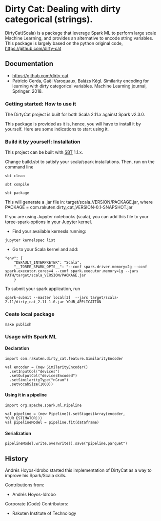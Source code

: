 # Dirty Cat: Dealing with dirty categorical (strings).

DirtyCat(Scala) is a package that leverage Spark ML to perform large scale Machine Learning, and provides an alternative to encode string variables.
This package is largely based on the python original code, https://github.com/dirty-cat  


## Documentation
* https://github.com/dirty-cat
* Patricio Cerda, Gaël Varoquaux, Balázs Kégl. Similarity encoding for learning with dirty categorical variables. Machine Learning journal, Springer. 2018.


### Getting started: How to use it 

The DirtyCat  project is built for both Scala 2.11.x against Spark v2.3.0.

This package is provided as it is, hence, you will have to install it by
yourself. Here are some indications to start using it.


### Build it by yourself: Installation

This project can be built with [SBT](https://www.scala-sbt.org/) 1.1.x.


Change build.sbt to satisfy your scala/spark installations.
Then, run on the command line 
```{.bash}
sbt clean

sbt compile

sbt package
```

This will generate a .jar file in: target/scala_VERSION/PACKAGE.jar, where
PACKAGE = com.rakuten.dirty_cat_VERSION-0.1-SNAPSHOT.jar


If you are using Jupyter notebooks (scala), you can 
add this file to your toree-spark-options in your Jupyter kernel. 

* Find your available kernesls running: 
```
jupyter kernelspec list 
```
* Go to your Scala kernel and add:
```{.python}
"env": {
    "DEFAULT_INTERPRETER": "Scala",
    "__TOREE_SPARK_OPTS__": "--conf spark.driver.memory=2g --conf spark.executor.cores=4 --conf spark.executor.memory=1g --jars PATH/target/scala_VERSION/PACKAGE.jar
    }
```


To submit your spark application, run 
```{.bash}
spark-submit --master local[3]  --jars target/scala-2.11/dirty_cat_2.11-1.0.jar YOUR_APPLICATION
```


### Ceate local package
```{.bash}
make publish 
```

### Usage with Spark ML

#### Declaration
```{.scala}
import com.rakuten.dirty_cat.feature.SimilarityEncoder

val encoder = (new SimilarityEncoder()
  .setInputCol("devices")
  .setOutputCol("devicesEncoded")
  .setSimilarityType("nGram")
  .setVocabSize(1000))
```

#### Using it in a pipeline
```{.scala}
import org.apache.spark.ml.Pipeline

val pipeline = (new Pipeline().setStages(Array(encoder, YOUR_ESTIMATOR)))
val pipelineModel = pipeline.fit(dataframe)
```

#### Serialization
```{.scala}
pipelineModel.write.overwrite().save("pipeline.parquet") 
```



## History

Andrés Hoyos-Idrobo started this implementation of DirtyCat as a way to improve his Spark/Scala skills.

Contributions from:

* Andrés Hoyos-Idrobo


Corporate (Code) Contributors:
* Rakuten Institute of Technology
